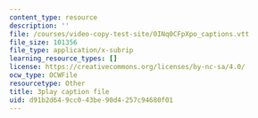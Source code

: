 ```yaml
---
content_type: resource
description: ''
file: /courses/video-copy-test-site/0INq0CFpXpo_captions.vtt
file_size: 101356
file_type: application/x-subrip
learning_resource_types: []
license: https://creativecommons.org/licenses/by-nc-sa/4.0/
ocw_type: OCWFile
resourcetype: Other
title: 3play caption file
uid: d91b2d64-9cc0-43be-90d4-257c94680f01
---
```

